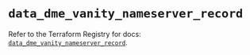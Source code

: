 # `data_dme_vanity_nameserver_record`

Refer to the Terraform Registry for docs: [`data_dme_vanity_nameserver_record`](https://registry.terraform.io/providers/dnsmadeeasy/dme/1.0.8/docs/data-sources/vanity_nameserver_record).
